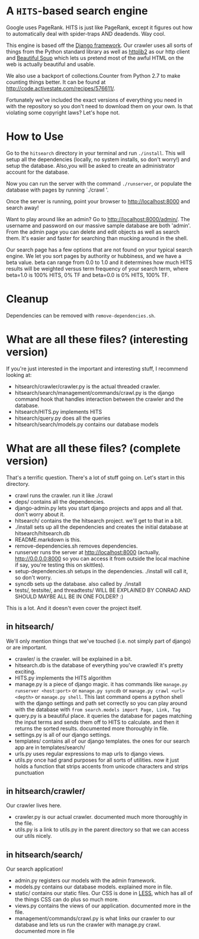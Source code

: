 # A `HITS`-based search engine

Google uses PageRank.  HITS is just like PageRank, except it figures out how to automatically deal with spider-traps AND deadends.  Way cool.

This engine is based off the [Django framework](https://www.djangoproject.com/). Our crawler uses all sorts of things from the Python standard library as well as [httplib2](http://code.google.com/p/httplib2/) as our http client and [Beautiful Soup](http://www.crummy.com/software/BeautifulSoup/) which lets us pretend most of the awful HTML on the web is actually beautiful and usable.

We also use a backport of collections.Counter from Python 2.7 to make counting things better. It can be found at <http://code.activestate.com/recipes/576611/>.

Fortunately we've included the exact versions of everything you need in with the repository so you don't need to download them on your own.  Is that violating some copyright laws? Let's hope not.

# How to Use

Go to the `hitsearch` directory in your terminal and run `./install`.  This will setup all the dependencies (locally, no system installs, so don't worry!) and setup the database.  Also,you will be asked to create an administrator account for the database.

Now you can run the server with the command `./runserver`, or populate the database with pages by running `./crawl <url> <depth>'.

Once the server is running, point your browser to <http://localhost:8000> and search away!

Want to play around like an admin? Go to <http://localhost:8000/admin/>. The username and password on our massive sample database are both 'admin'. From the admin page you can delete and edit objects as well as search them. It's easier and faster for searching than mucking around in the shell.

Our search page has a few options that are not found on your typical search engine. We let you sort pages by authority or hubbiness, and we have a beta value. beta can range from 0.0 to 1.0 and it determines how much HITS results will be weighted versus term frequency of your search term, where beta=1.0 is 100% HITS, 0% TF and beta=0.0 is 0% HITS, 100% TF.

# Cleanup

Dependencies can be removed with `remove-dependencies.sh`.

# What are all these files? (interesting version)

If you're just interested in the important and interesting stuff, I recommend looking at:

- hitsearch/crawler/crawler.py is the actual threaded crawler.
- hitsearch/search/management/commands/crawl.py is the django command hook that handles interaction between the crawler and the database.
- hitsearch/HITS.py implements HITS
- hitsearch/query.py does all the queries
- hitsearch/search/models.py contains our database models

# What are all these files? (complete version)

That's a terrific question. There's a lot of stuff going on. Let's start in this directory.

- crawl runs the crawler. run it like ./crawl <url> <depth>
- deps/ contains all the dependencies.
- django-admin.py lets you start django projects and apps and all that. don't worry about it.
- hitsearch/ contains the the hitsearch project. we'll get to that in a bit.
- ./install sets up all the dependencies and creates the initial database at hitsearch/hitsearch.db
- README.markdown is this.
- remove-dependencies.sh removes dependencies.
- runserver runs the server at <http://localhost:8000> (actually, <http://0.0.0.0:8000> so you can access it from outside the local machine if say, you're testing this on skittles).
- setup-dependencies.sh setups in the dependencies. ./install will call it, so don't worry.
- syncdb sets up the database. also called by ./install
- tests/, testsite/, and threadtests/ WILL BE EXPLAINED BY CONRAD AND SHOULD MAYBE ALL BE IN ONE FOLDER? :)

This is a lot. And it doesn't even cover the project itself.

## in hitsearch/

We'll only mention things that we've touched (i.e. not simply part of django) or are important.

- crawler/ is the crawler. will be explained in a bit.
- hitsearch.db is the database of everything you've crawled! it's pretty exciting.
- HITS.py implements the HITS algorithm
- manage.py is a piece of django magic. it has commands like `manage.py runserver <host:port>` or `manage.py syncdb` or `manage.py crawl <url> <depth>` or `manage.py shell`. This last command opens a python shell with the django settings and path set correctly so you can play around with the database with `from search.models import Page, Link, Tag`
- query.py is a beautiful place. it queries the database for pages matching the input terms and sends them off to HITS to calculate. and then it returns the sorted results. documented more thoroughly in file.
- settings.py is all of our django settings.
- templates/ contains all of our django templates. the ones for our search app are in templates/search/
- urls.py uses regular expressions to map urls to django views.
- utils.py once had grand purposes for all sorts of utilities. now it just holds a function that strips accents from unicode characters and strips punctuation

## in hitsearch/crawler/

Our crawler lives here.

- crawler.py is our actual crawler. documented much more thoroughly in the file.
- utils.py is a link to utils.py in the parent directory so that we can access our utils nicely.

## in hitsearch/search/

Our search application!

- admin.py registers our models with the admin framework. 
- models.py contains our database models. explained more in file.
- static/ contains our static files. Our CSS is done in [LESS](http://lesscss.org/), which has all of the things CSS can do plus so much more.
- views.py contains the views of our application. documented more in the file.
- management/commands/crawl.py is what links our crawler to our database and lets us run the crawler with manage.py crawl. documented more in file

